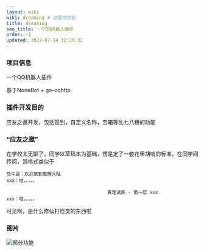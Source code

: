 ```yaml
---
layout: wiki
wiki: dreaming # 这是项目名
title: dreaming
seo_title: 一个QQ机器人插件
order: -1
updated: 2022-07-14 12:29:32
---
```


### 项目信息

一个QQ机器人插件

基于NoneBot + go-cqhttp

### 插件开发目的

应友之邀开发，包括签到，自定义名称，宝箱等乱七八糟的功能

### “应友之邀”

在学校太无聊了，同学以草稿本为基础，愣是定了一套花里胡哨的标准，在同学间传阅，其格式类似于

```ddd
马牛逼：欢迎来到真理大陆
xxx：哇，。。。。

                                     真理试炼 · 第一层 xxx          
xxx：哇，。。。。
```

可见啊，是什么修仙打怪类的东西啦

### 图片

![部分功能](https://k.thun888.xyz/imges/-24a29d1113cb9680.jpg "部分功能")